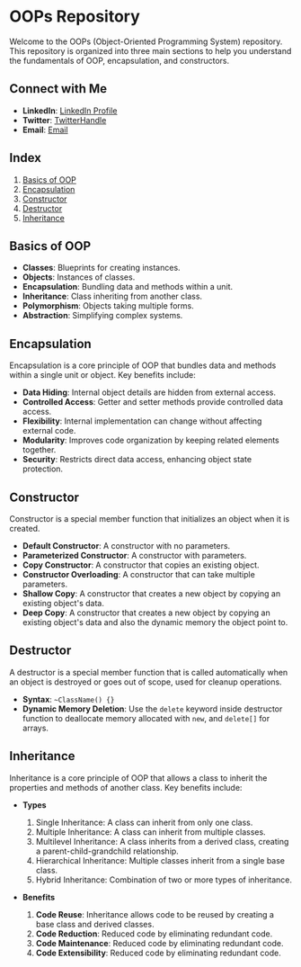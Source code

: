 # OOPs Repository

Welcome to the OOPs (Object-Oriented Programming System) repository. This repository is organized into three main sections to help you understand the fundamentals of OOP, encapsulation, and constructors.

## Connect with Me

- **LinkedIn**: [LinkedIn Profile](https://www.linkedin.com/in/abhishek-paturkar-810359245/)
- **Twitter**: [TwitterHandle](https://x.com/abhi_paturkar)
- **Email**: [Email](mailto:paturkarabhishek03@gmail.com)

## Index

1. [Basics of OOP](#basics-of-oop)
2. [Encapsulation](#encapsulation)
3. [Constructor](#constructor)
4. [Destructor](#destructor)
5. [Inheritance](#inheritance)

## Basics of OOP

- **Classes**: Blueprints for creating instances.
- **Objects**: Instances of classes.
- **Encapsulation**: Bundling data and methods within a unit.
- **Inheritance**: Class inheriting from another class.
- **Polymorphism**: Objects taking multiple forms.
- **Abstraction**: Simplifying complex systems.

## Encapsulation

Encapsulation is a core principle of OOP that bundles data and methods within a single unit or object. Key benefits include:

- **Data Hiding**: Internal object details are hidden from external access.
- **Controlled Access**: Getter and setter methods provide controlled data access.
- **Flexibility**: Internal implementation can change without affecting external code.
- **Modularity**: Improves code organization by keeping related elements together.
- **Security**: Restricts direct data access, enhancing object state protection.

## Constructor

Constructor is a special member function that initializes an object when it is created.

- **Default Constructor**: A constructor with no parameters.
- **Parameterized Constructor**: A constructor with parameters.
- **Copy Constructor**: A constructor that copies an existing object.
- **Constructor Overloading**: A constructor that can take multiple parameters.
- **Shallow Copy**: A constructor that creates a new object by copying an existing object's data.
- **Deep Copy**: A constructor that creates a new object by copying an existing object's data and also the dynamic memory the object point to.

## Destructor

A destructor is a special member function that is called automatically when an object is destroyed or goes out of scope, used for cleanup operations.

- **Syntax**: `~ClassName() {}`
- **Dynamic Memory Deletion**: Use the `delete` keyword inside destructor function to deallocate memory allocated with `new`, and `delete[]` for arrays.

## Inheritance

Inheritance is a core principle of OOP that allows a class to inherit the properties and methods of another class. Key benefits include:

- **Types**

  1. Single Inheritance: A class can inherit from only one class.
  2. Multiple Inheritance: A class can inherit from multiple classes.
  3. Multilevel Inheritance: A class inherits from a derived class, creating a parent-child-grandchild relationship.
  4. Hierarchical Inheritance: Multiple classes inherit from a single base class.
  5. Hybrid Inheritance: Combination of two or more types of inheritance.

- **Benefits**
  1. **Code Reuse**: Inheritance allows code to be reused by creating a base class and derived classes.
  2. **Code Reduction**: Reduced code by eliminating redundant code.
  3. **Code Maintenance**: Reduced code by eliminating redundant code.
  4. **Code Extensibility**: Reduced code by eliminating redundant code.

